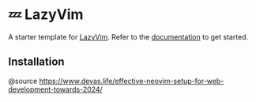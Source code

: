 # 💤 LazyVim

A starter template for [LazyVim](https://github.com/LazyVim/LazyVim).
Refer to the [documentation](https://lazyvim.github.io/installation) to get started.

## Installation

@source https://www.devas.life/effective-neovim-setup-for-web-development-towards-2024/
